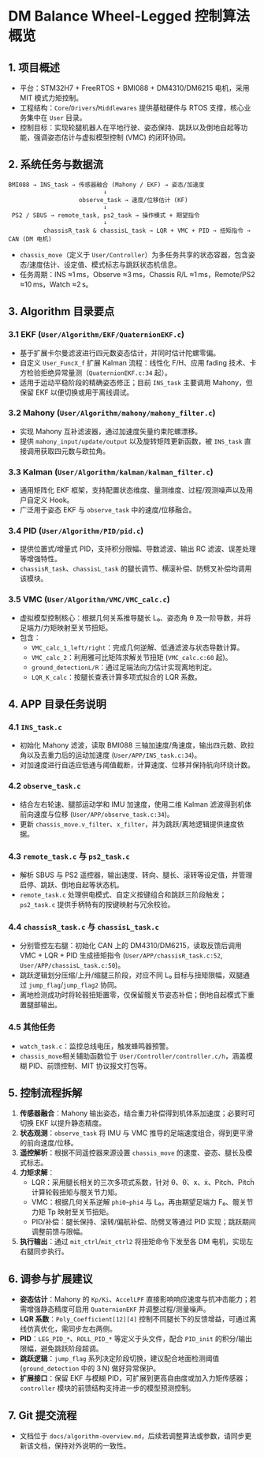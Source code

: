 # DM Balance Wheel-Legged 控制算法概览

## 1. 项目概述
- 平台：STM32H7 + FreeRTOS + BMI088 + DM4310/DM6215 电机，采用 MIT 模式力矩控制。
- 工程结构：`Core`/`Drivers`/`Middlewares` 提供基础硬件与 RTOS 支撑，核心业务集中在 `User` 目录。
- 控制目标：实现轮腿机器人在平地行驶、姿态保持、跳跃以及倒地自起等功能，强调姿态估计与虚拟模型控制 (VMC) 的闭环协同。

## 2. 系统任务与数据流
```
BMI088 → INS_task → 传感器融合 (Mahony / EKF) → 姿态/加速度
                           ↓
                    observe_task → 速度/位移估计 (KF)
                           ↓
 PS2 / SBUS → remote_task, ps2_task → 操作模式 + 期望指令
                           ↓
          chassisR_task & chassisL_task → LQR + VMC + PID → 扭矩指令 → CAN (DM 电机)
```
- `chassis_move`（定义于 `User/Controller`）为多任务共享的状态容器，包含姿态/速度估计、设定值、模式标志与跳跃状态机信息。
- 任务周期：INS ≈1 ms，Observe ≈3 ms，Chassis R/L ≈1 ms，Remote/PS2 ≈10 ms，Watch ≈2 s。

## 3. Algorithm 目录要点
### 3.1 EKF (`User/Algorithm/EKF/QuaternionEKF.c`)
- 基于扩展卡尔曼滤波进行四元数姿态估计，并同时估计陀螺零偏。
- 自定义 `User_FuncX_f` 扩展 Kalman 流程：线性化 F/H、应用 fading 技术、卡方检验拒绝异常量测（`QuaternionEKF.c:34` 起）。
- 适用于运动平稳阶段的精确姿态修正；目前 `INS_task` 主要调用 Mahony，但保留 EKF 以便切换或用于离线调试。

### 3.2 Mahony (`User/Algorithm/mahony/mahony_filter.c`)
- 实现 Mahony 互补滤波器，通过加速度矢量约束陀螺漂移。
- 提供 `mahony_input/update/output` 以及旋转矩阵更新函数，被 `INS_task` 直接调用获取四元数与欧拉角。

### 3.3 Kalman (`User/Algorithm/kalman/kalman_filter.c`)
- 通用矩阵化 EKF 框架，支持配置状态维度、量测维度、过程/观测噪声以及用户自定义 Hook。
- 广泛用于姿态 EKF 与 `observe_task` 中的速度/位移融合。

### 3.4 PID (`User/Algorithm/PID/pid.c`)
- 提供位置式/增量式 PID，支持积分限幅、导数滤波、输出 RC 滤波、误差处理等增强特性。
- `chassisR_task`、`chassisL_task` 的腿长调节、横滚补偿、防劈叉补偿均调用该模块。

### 3.5 VMC (`User/Algorithm/VMC/VMC_calc.c`)
- 虚拟模型控制核心：根据几何关系推导腿长 L₀、姿态角 θ 及一阶导数，并将足端力/力矩映射至关节扭矩。
- 包含：
  - `VMC_calc_1_left/right`：完成几何逆解、低通滤波与状态导数计算。
  - `VMC_calc_2`：利用雅可比矩阵求解关节扭矩 (`VMC_calc.c:60` 起)。
  - `ground_detectionL/R`：通过足端法向力估计实现离地判定。
  - `LQR_K_calc`：按腿长查表计算多项式拟合的 LQR 系数。

## 4. APP 目录任务说明
### 4.1 `INS_task.c`
- 初始化 Mahony 滤波，读取 BMI088 三轴加速度/角速度，输出四元数、欧拉角以及去重力后的运动加速度 (`User/APP/INS_task.c:34`)。
- 对加速度进行自适应低通与阈值截断，计算速度、位移并保持航向环绕计数。

### 4.2 `observe_task.c`
- 结合左右轮速、腿部运动学和 IMU 加速度，使用二维 Kalman 滤波得到机体前向速度与位移 (`User/APP/observe_task.c:34`)。
- 更新 `chassis_move.v_filter`、`x_filter`，并为跳跃/离地逻辑提供速度依据。

### 4.3 `remote_task.c` 与 `ps2_task.c`
- 解析 SBUS 与 PS2 遥控器，输出速度、转向、腿长、滚转等设定值，并管理启停、跳跃、倒地自起等状态机。
- `remote_task.c` 处理供电模式、自定义按键组合和跳跃三阶段触发；`ps2_task.c` 提供手柄特有的按键映射与冗余校验。

### 4.4 `chassisR_task.c` 与 `chassisL_task.c`
- 分别管控左右腿：初始化 CAN 上的 DM4310/DM6215，读取反馈后调用 VMC + LQR + PID 生成扭矩指令 (`User/APP/chassisR_task.c:52`, `User/APP/chassisL_task.c:50`)。
- 跳跃逻辑划分压缩/上升/缩腿三阶段，对应不同 L₀ 目标与扭矩限幅，双腿通过 `jump_flag`/`jump_flag2` 协同。
- 离地检测成功时将轮毂扭矩置零，仅保留髋关节姿态补偿；倒地自起模式下重置腿部输出。

### 4.5 其他任务
- `watch_task.c`：监控总线电压，触发蜂鸣器预警。
- `chassis_move`相关辅助函数位于 `User/Controller/controller.c/h`，涵盖模糊 PID、前馈控制、MIT 协议报文打包等。

## 5. 控制流程拆解
1. **传感器融合**：Mahony 输出姿态，结合重力补偿得到机体系加速度；必要时可切换 EKF 以提升静态精度。
2. **状态观测**：`observe_task` 将 IMU 与 VMC 推导的足端速度组合，得到更平滑的前向速度/位移。
3. **遥控解析**：根据不同遥控器来源设置 `chassis_move` 的速度、姿态、腿长及模式标志。
4. **力矩求解**：
   - LQR：采用腿长相关的三次多项式系数，针对 θ、θ̇、x、ẋ、Pitch、Pitcḣ 计算轮毂扭矩与髋关节力矩。
   - VMC：根据几何关系逆解 `phi0~phi4` 与 L₀，再由期望足端力 F₀、髋关节力矩 Tp 映射至关节扭矩。
   - PID/补偿：腿长保持、滚转/偏航补偿、防劈叉等通过 PID 实现；跳跃期间调整前馈与限幅。
5. **执行输出**：通过 `mit_ctrl`/`mit_ctrl2` 将扭矩命令下发至各 DM 电机，实现左右腿同步执行。

## 6. 调参与扩展建议
- **姿态估计**：Mahony 的 `Kp/Ki`、`AccelLPF` 直接影响响应速度与抗冲击能力；若需增强静态精度可启用 `QuaternionEKF` 并调整过程/测量噪声。
- **LQR 系数**：`Poly_Coefficient[12][4]` 控制不同腿长下的反馈增益，可通过离线仿真优化，需同步左右两侧。
- **PID**：`LEG_PID_*`、`ROLL_PID_*` 等定义于头文件，配合 `PID_init` 的积分/输出限幅，避免跳跃阶段超调。
- **跳跃逻辑**：`jump_flag` 系列决定阶段切换，建议配合地面检测阈值 (`ground_detection` 中的 3 N) 做好异常保护。
- **扩展接口**：保留 EKF 与模糊 PID，可扩展到更高自由度或加入力矩传感器；`controller` 模块的前馈结构支持进一步的模型预测控制。

## 7. Git 提交流程
- 文档位于 `docs/algorithm-overview.md`，后续若调整算法或参数，请同步更新该文档，保持对外说明的一致性。

